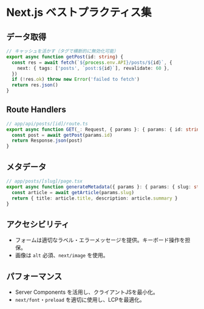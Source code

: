 # Next.js ベストプラクティス集

## データ取得
```ts
// キャッシュを活かす（タグで横断的に無効化可能）
export async function getPost(id: string) {
  const res = await fetch(`${process.env.API}/posts/${id}`, {
    next: { tags: ['posts', `post:${id}`], revalidate: 60 },
  })
  if (!res.ok) throw new Error('failed to fetch')
  return res.json()
}
```

## Route Handlers
```ts
// app/api/posts/[id]/route.ts
export async function GET(_: Request, { params }: { params: { id: string } }) {
  const post = await getPost(params.id)
  return Response.json(post)
}
```

## メタデータ
```ts
// app/posts/[slug]/page.tsx
export async function generateMetadata({ params }: { params: { slug: string } }) {
  const article = await getArticle(params.slug)
  return { title: article.title, description: article.summary }
}
```

## アクセシビリティ
- フォームは適切なラベル・エラーメッセージを提供。キーボード操作を担保。
- 画像は `alt` 必須、`next/image` を使用。

## パフォーマンス
- Server Components を活用し、クライアントJSを最小化。
- `next/font`・`preload` を適切に使用し、LCPを最適化。
